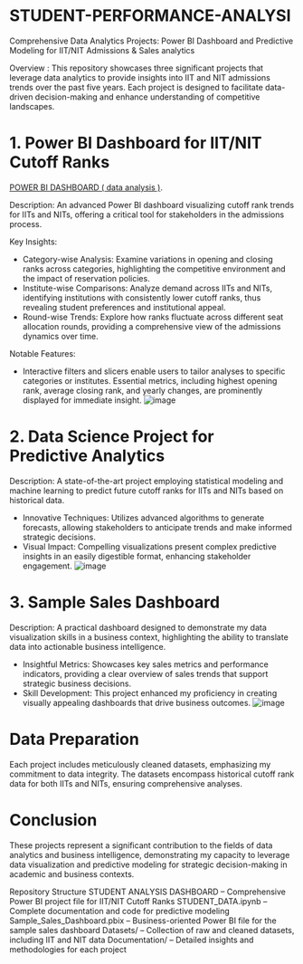 # STUDENT-PERFORMANCE-ANALYSI
Comprehensive Data Analytics Projects: Power BI Dashboard and Predictive Modeling for IIT/NIT Admissions & Sales analytics

Overview :
This repository showcases three significant projects that leverage data analytics to provide insights into IIT and NIT admissions trends over the past five years. Each project is designed to facilitate data-driven decision-making and enhance understanding of competitive landscapes.

# 1. Power BI Dashboard for IIT/NIT Cutoff Ranks
 [POWER BI DASHBOARD ( data analysis )](https://github.com/itskashish/STUDENT-PERFORMANCE-ANALYSIS).

Description: An advanced Power BI dashboard visualizing cutoff rank trends for IITs and NITs, offering a critical tool for stakeholders in the admissions process.

Key Insights:
- Category-wise Analysis: Examine variations in opening and closing ranks across categories, highlighting the competitive 
  environment and the impact of reservation policies.
- Institute-wise Comparisons: Analyze demand across IITs and NITs, identifying institutions with consistently lower cutoff 
  ranks, thus revealing student preferences and institutional appeal.
- Round-wise Trends: Explore how ranks fluctuate across different seat allocation rounds, providing a comprehensive view of 
  the admissions dynamics over time.
  
Notable Features:
- Interactive filters and slicers enable users to tailor analyses to specific categories or institutes.
  Essential metrics, including highest opening rank, average closing rank, and yearly changes, are prominently displayed 
  for immediate insight.
  ![image](https://github.com/user-attachments/assets/74d7f107-abb8-4f60-9dc8-eb17a9bd7ce2)

  
# 2. Data Science Project for Predictive Analytics

Description: A state-of-the-art project employing statistical modeling and machine learning to predict future cutoff ranks for IITs and NITs based on historical data.
- Innovative Techniques: Utilizes advanced algorithms to generate forecasts, allowing stakeholders to anticipate trends and 
  make informed strategic decisions.
- Visual Impact: Compelling visualizations present complex predictive insights in an easily digestible format, enhancing 
  stakeholder engagement.
  ![image](https://github.com/user-attachments/assets/de7f40d7-9e38-415d-80b6-8a0135a0aecf)

  
# 3. Sample Sales Dashboard
Description: A practical dashboard designed to demonstrate my data visualization skills in a business context, highlighting the ability to translate data into actionable business intelligence.
- Insightful Metrics: Showcases key sales metrics and performance indicators, providing a clear overview of sales trends 
  that support strategic business decisions.
- Skill Development: This project enhanced my proficiency in creating visually appealing dashboards that drive business 
  outcomes.
  ![image](https://github.com/user-attachments/assets/1c212adc-2eb8-408e-949f-ebdd90a4db6c)

  
# Data Preparation
Each project includes meticulously cleaned datasets, emphasizing my commitment to data integrity. The datasets encompass historical cutoff rank data for both IITs and NITs, ensuring comprehensive analyses.

# Conclusion
These projects represent a significant contribution to the fields of data analytics and business intelligence, demonstrating my capacity to leverage data visualization and predictive modeling for strategic decision-making in academic and business contexts.

Repository Structure
STUDENT ANALYSIS DASHBOARD – Comprehensive Power BI project file for IIT/NIT Cutoff Ranks
STUDENT_DATA.ipynb – Complete documentation and code for predictive modeling
Sample_Sales_Dashboard.pbix – Business-oriented Power BI file for the sample sales dashboard
Datasets/ – Collection of raw and cleaned datasets, including IIT and NIT data
Documentation/ – Detailed insights and methodologies for each project



